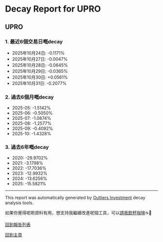 # Decay Report for UPRO

## UPRO

### 1. 最近6個交易日嘅decay

- 2025年10月24日: -0.1171%
- 2025年10月27日: -0.0047%
- 2025年10月28日: -0.0645%
- 2025年10月29日: -0.0365%
- 2025年10月30日: +0.0561%
- 2025年10月31日: -0.2077%

### 2. 過去6個月嘅decay

- 2025-05: -1.5142%
- 2025-06: -0.5050%
- 2025-07: -1.0874%
- 2025-08: -1.2577%
- 2025-09: -0.4092%
- 2025-10: -1.4328%

### 3. 過去6年嘅decay

- 2020: -29.9702%
- 2021: -3.1798%
- 2022: -17.7036%
- 2023: -12.9932%
- 2024: -13.6256%
- 2025: -15.5821%

------------------------------
This report was automatically generated by [Outliers Investment](https://outliersecon.github.io/Outliers-Investment/) decay analysis tools.

如果你覺得呢啲資料有用，想支持我繼續改進呢個工具，可以[請我飲杯咖啡](https://buymeacoffee.com/outliersecon)☕🙏

[回到報告列表](https://outliersecon.github.io/Outliers-Investment/reports/reports_public)

[回到主頁](https://outliersecon.github.io/Outliers-Investment/)